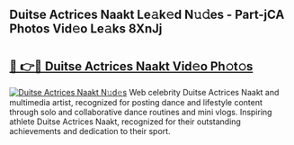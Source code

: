 ## Duitse Actrices Naakt Le𝚊k𝚎d N𝚞𝚍es - Part-jCA Photos Vid𝚎o Le𝚊ks 8XnJj

# <h2><a href="http://fb9pssi.evod.top/?m=Duitse+Actrices+Naakt">🔗 👉🔴 Duitse Actrices Naakt Vid𝚎o Ph𝚘t𝚘s</a></h2>

[![Duitse Actrices Naakt N𝚞d𝚎s](https://i.imgur.com/8V9OHl7.gif)](http://fb9pssi.evod.top/?m=Duitse+Actrices+Naakt)
Web celebrity Duitse Actrices Naakt and multimedia artist, recognized for posting dance and lifestyle content through solo and collaborative dance routines and mini vlogs. Inspiring athlete Duitse Actrices Naakt, recognized for their outstanding achievements and dedication to their sport. 
